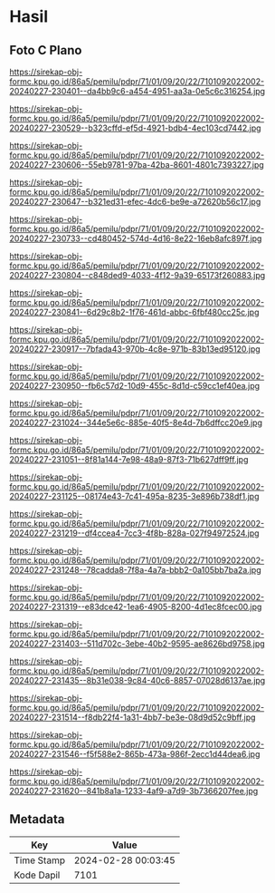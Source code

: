 # Hasil

## Foto C Plano

https://sirekap-obj-formc.kpu.go.id/86a5/pemilu/pdpr/71/01/09/20/22/7101092022002-20240227-230401--da4bb9c6-a454-4951-aa3a-0e5c6c316254.jpg

https://sirekap-obj-formc.kpu.go.id/86a5/pemilu/pdpr/71/01/09/20/22/7101092022002-20240227-230529--b323cffd-ef5d-4921-bdb4-4ec103cd7442.jpg

https://sirekap-obj-formc.kpu.go.id/86a5/pemilu/pdpr/71/01/09/20/22/7101092022002-20240227-230606--55eb9781-97ba-42ba-8601-4801c7393227.jpg

https://sirekap-obj-formc.kpu.go.id/86a5/pemilu/pdpr/71/01/09/20/22/7101092022002-20240227-230647--b321ed31-efec-4dc6-be9e-a72620b56c17.jpg

https://sirekap-obj-formc.kpu.go.id/86a5/pemilu/pdpr/71/01/09/20/22/7101092022002-20240227-230733--cd480452-574d-4d16-8e22-16eb8afc897f.jpg

https://sirekap-obj-formc.kpu.go.id/86a5/pemilu/pdpr/71/01/09/20/22/7101092022002-20240227-230804--c848ded9-4033-4f12-9a39-65173f260883.jpg

https://sirekap-obj-formc.kpu.go.id/86a5/pemilu/pdpr/71/01/09/20/22/7101092022002-20240227-230841--6d29c8b2-1f76-461d-abbc-6fbf480cc25c.jpg

https://sirekap-obj-formc.kpu.go.id/86a5/pemilu/pdpr/71/01/09/20/22/7101092022002-20240227-230917--7bfada43-970b-4c8e-971b-83b13ed95120.jpg

https://sirekap-obj-formc.kpu.go.id/86a5/pemilu/pdpr/71/01/09/20/22/7101092022002-20240227-230950--fb6c57d2-10d9-455c-8d1d-c59cc1ef40ea.jpg

https://sirekap-obj-formc.kpu.go.id/86a5/pemilu/pdpr/71/01/09/20/22/7101092022002-20240227-231024--344e5e6c-885e-40f5-8e4d-7b6dffcc20e9.jpg

https://sirekap-obj-formc.kpu.go.id/86a5/pemilu/pdpr/71/01/09/20/22/7101092022002-20240227-231051--8f81a144-7e98-48a9-87f3-71b627dff9ff.jpg

https://sirekap-obj-formc.kpu.go.id/86a5/pemilu/pdpr/71/01/09/20/22/7101092022002-20240227-231125--08174e43-7c41-495a-8235-3e896b738df1.jpg

https://sirekap-obj-formc.kpu.go.id/86a5/pemilu/pdpr/71/01/09/20/22/7101092022002-20240227-231219--df4ccea4-7cc3-4f8b-828a-027f94972524.jpg

https://sirekap-obj-formc.kpu.go.id/86a5/pemilu/pdpr/71/01/09/20/22/7101092022002-20240227-231248--78cadda8-7f8a-4a7a-bbb2-0a105bb7ba2a.jpg

https://sirekap-obj-formc.kpu.go.id/86a5/pemilu/pdpr/71/01/09/20/22/7101092022002-20240227-231319--e83dce42-1ea6-4905-8200-4d1ec8fcec00.jpg

https://sirekap-obj-formc.kpu.go.id/86a5/pemilu/pdpr/71/01/09/20/22/7101092022002-20240227-231403--511d702c-3ebe-40b2-9595-ae8626bd9758.jpg

https://sirekap-obj-formc.kpu.go.id/86a5/pemilu/pdpr/71/01/09/20/22/7101092022002-20240227-231435--8b31e038-9c84-40c6-8857-07028d6137ae.jpg

https://sirekap-obj-formc.kpu.go.id/86a5/pemilu/pdpr/71/01/09/20/22/7101092022002-20240227-231514--f8db22f4-1a31-4bb7-be3e-08d9d52c9bff.jpg

https://sirekap-obj-formc.kpu.go.id/86a5/pemilu/pdpr/71/01/09/20/22/7101092022002-20240227-231546--f5f588e2-865b-473a-986f-2ecc1d44dea6.jpg

https://sirekap-obj-formc.kpu.go.id/86a5/pemilu/pdpr/71/01/09/20/22/7101092022002-20240227-231620--841b8a1a-1233-4af9-a7d9-3b7366207fee.jpg


## Metadata

| Key        | Value               |
| ---------- | ------------------- |
| Time Stamp | 2024-02-28 00:03:45 |
| Kode Dapil | 7101                |



